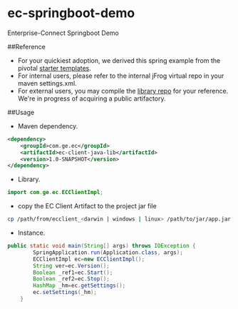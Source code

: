 # ec-springboot-demo
Enterprise-Connect Springboot Demo

##Reference
- For your quickiest adoption, we derived this spring example from the pivotal [starter templates](https://start.spring.io/).
- For internal users, please refer to the internal jFrog virtual repo in your maven settings.xml.
- For external users, you may compile the [library repo](https://github.build.ge.com/Enterprise-Connect/ec-client-java-lib.git) for your reference. We're in progress of acquiring a public artifactory.

##Usage
* Maven dependency.
```xml
<dependency>
    <groupId>com.ge.ec</groupId>
    <artifactId>ec-client-java-lib</artifactId>
    <version>1.0-SNAPSHOT</version>
</dependency>
```

* Library.
```java
import com.ge.ec.ECClientImpl;
```

* copy the EC Client Artifact to the project jar file
```bash
cp /path/from/ecclient_<darwin | windows | linux> /path/to/jar/app.jar
```

* Instance.
```java
public static void main(String[] args) throws IOException {
        SpringApplication.run(Application.class, args);
        ECClientImpl ec=new ECClientImpl();
        String ver=ec.Version();
        Boolean _ref1=ec.Start();
        Boolean _ref2=ec.Stop();
        HashMap _hm=ec.getSettings();
        ec.setSettings(_hm);
    }
```
